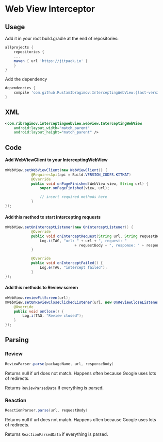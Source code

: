 Web View Interceptor
============

## Usage

Add it in your root build.gradle at the end of repositories:

```gradle
allprojects {
    repositories {
    ...
    maven { url 'https://jitpack.io' }
    }
}
```

Add the dependency
```gradle
dependencies {
    compile 'com.github.RustamIbragimov:InterceptingWebView:{last-version}'
}
```

## XML

```xml
<com.ribragimov.interceptingwebview.webview.InterceptingWebView
    android:layout_width="match_parent"
    android:layout_height="match_parent" />
```

## Code

#### Add WebViewClient to your InterceptingWebView

```java
mWebView.setWebViewClient(new WebViewClient() {
            @RequiresApi(api = Build.VERSION_CODES.KITKAT)
            @Override
            public void onPageFinished(WebView view, String url) {
                super.onPageFinished(view, url);

                // insert required methods here
            }
});
```

#### Add this method to start intercepting requests

```java
mWebView.setOnInterceptListener(new OnInterceptListener() {
            @Override
            public void onInterceptRequest(String url, String requestBody, String responseBody) {
                Log.i(TAG, "url: " + url + ", request: "
                                + requestBody + ", response: " + responseBody);
            }

            @Override
            public void onInterceptFailed() {
                Log.e(TAG, "intercept failed");
            }
});
```

#### Add this methods to Review screen

```java
mWebView.reviewFitScreen(url);
mWebView.setOnReviewCloseClickedListener(url, new OnReviewCloseListener() {
    @Override
    public void onClose() {
        Log.i(TAG, "Review closed");
    }
});
```

## Parsing

### Review
```java
ReviewParser.parse(packageName, url, responseBody)
```

Returns null if url does not match. Happens often because Google uses lots
of redirects.

Returns `ReviewParsedData` if everything is parsed.

### Reaction
```java
ReactionParser.parse(url, requestBody)
```

Returns null if url does not match. Happens often because Google uses lots
of redirects.

Returns `ReactionParsedData` if everything is parsed.